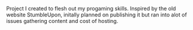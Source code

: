 Project I created to flesh out my progaming skills. Inspired by the old website StumbleUpon, initally planned on publishing it but ran into alot of issues gathering content and cost of hosting. 
